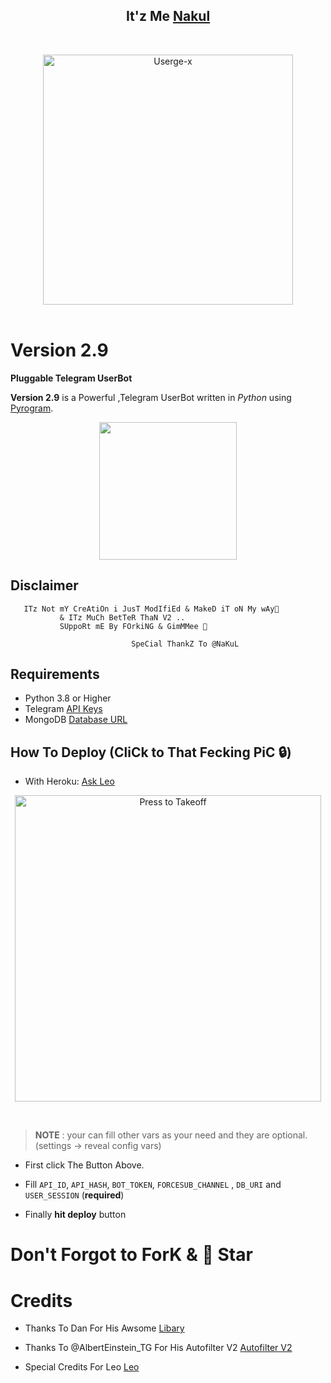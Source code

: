 <h2 align="center"><b>It'z Me <a href="https://t.me/NakUl006">Nakul</a></b></h2>
<br>
<p align="center">
   <a href="https://github.com/wonkru-bot/my-vertion-of-Userge-x"><img src="https://telegra.ph/file/be9062d2bbd894cf5cf43.jpg" alt="Userge-x" width=400px></a>
   <br>
   <br>
</p>
<h1>Version 2.9</h1>
<b>Pluggable Telegram UserBot</b>





**Version 2.9** is a Powerful ,Telegram UserBot written in _Python_ using [Pyrogram](https://github.com/pyrogram/pyrogram).
<br>
<p align="center">
    <a href="https://telegram.dog/CM_Chats"><img src="https://img.shields.io/badge/Support%20Group-PFM--%F0%9D%91%BF-blue?&logo=telegram&style=social" width=220px></a></p>

## Disclaimer
```
   ITz Not mY CreAtiOn i JusT ModIfiEd & MakeD iT oN My wAy💃
           & ITz MuCh BetTeR ThaN V2 .. 
           SUppoRt mE By FOrkiNG & GimMMee 🌟
                        
                           SpeCial ThankZ To @NaKuL
```
## Requirements 
* Python 3.8 or Higher
* Telegram [API Keys](https://my.telegram.org/apps)
* MongoDB [Database URL](https://cloud.mongodb.com/)

## How To Deploy (CliCk to That Fecking PiC 🔒) 
* With Heroku: [Ask Leo](https://t.me/inlineLeosBot)
<p align="center">
   <a href = "https://heroku.com/deploy?template=https://github.com/Leos-TG/Version-2.9"><img src="https://telegra.ph/file/92ed8e30fb5eeb09198e7.jpg" alt="Press to Takeoff" width="490px"></a>
</p>
<br>

> **NOTE** : your can fill other vars as your need and they are optional. (settings -> reveal config vars)
* First click The Button Above.
* Fill `API_ID`, `API_HASH`, `BOT_TOKEN`, `FORCESUB_CHANNEL` , `DB_URI` and `USER_SESSION` (**required**)


* Finally **hit deploy** button




# Don't Forgot to ForK & 🌟 Star
  
# Credits
- Thanks To Dan For His Awsome [Libary](https://github.com/pyrogram/pyrogram)

 - Thanks To @AlbertEinstein_TG For His Autofilter V2 [Autofilter V2](https://github.com/CrazyBotsz/Adv-Auto-Filter-Bot-V2)
 - Special Credits For Leo [Leo](https://t.me/Leos_Tg)


